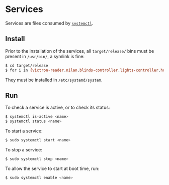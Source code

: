 # Services

Services are files consumed by
[`systemctl`](https://en.wikipedia.org/wiki/Systemd).

## Install

Prior to the installation of the services, all `target/release/` bins must be present in `/usr/bin/`, a symlink is fine:

```sh
$ cd target/release
$ for i in {victron-reader,nilan,blinds-controller,lights-controller,hub-event-aggregator} ; do sudo ln -s "$(pwd)/$i" /usr/bin/$i; done
```

They must be installed in `/etc/systemd/system`.

## Run

To check a service is active, or to check its status:

```sh
$ systemctl is-active <name>
$ systemctl status <name>
```

To start a service:

```sh
$ sudo systemctl start <name>
```

To stop a service:

```sh
$ sudo systemctl stop <name>
```

To allow the service to start at boot time, run:

```sh
$ sudo systemctl enable <name>
```

